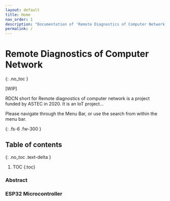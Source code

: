 ```yaml
---
layout: default
title: Home
nav_order: 1
description: "Documentation of 'Remote Diagnostics of Computer Network' - ASTEC funded project 2020."
permalink: /
---
```


# Remote Diagnostics of Computer Network
{: .no_toc }

[WIP]

RDCN short for Remote diagnostics of computer network is a project funded by ASTEC in 2020. It is an IoT project...

Please navigate through the Menu Bar, or use the search from within the menu bar.

{: .fs-6 .fw-300 }


## Table of contents
{: .no_toc .text-delta }

1. TOC
{:toc}


### Abstract

### ESP32 Microcontroller